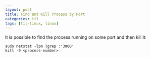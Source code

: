 ```yaml
---
layout: post
title: Find and Kill Process by Port
categories: til
tags: [til-linux, linux]
---
```


It is possible to find the process running on some port and then kill it:
```
sudo netstat -lpn |grep :'3000'
kill -9 <process-number>
```
